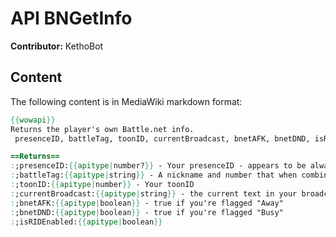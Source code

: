 # API BNGetInfo

**Contributor:** KethoBot

## Content

The following content is in MediaWiki markdown format:

```mediawiki
{{wowapi}}
Returns the player's own Battle.net info.
 presenceID, battleTag, toonID, currentBroadcast, bnetAFK, bnetDND, isRIDEnabled = BNGetInfo()

==Returns==
:;presenceID:{{apitype|number?}} - Your presenceID - appears to be always nil in 8.1.5
:;battleTag:{{apitype|string}} - A nickname and number that when combined, form a unique string that identifies the friend (e.g., "Nickname#0001")
:;toonID:{{apitype|number}} - Your toonID
:;currentBroadcast:{{apitype|string}} - the current text in your broadcast box
:;bnetAFK:{{apitype|boolean}} - true if you're flagged "Away"
:;bnetDND:{{apitype|boolean}} - true if you're flagged "Busy"
:;isRIDEnabled:{{apitype|boolean}}
```
